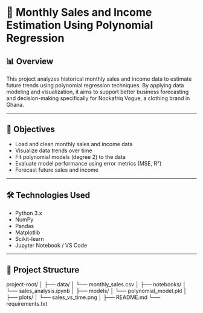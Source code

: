 # 🔘 Monthly Sales and Income Estimation Using Polynomial Regression

## 📊 Overview

This project analyzes historical monthly sales and income data to estimate future trends using polynomial regression techniques. By applying data modeling and visualization, it aims to support better business forecasting and decision-making specifically for Nockafriq Vogue, a clothing brand in Ghana.

---

## 🧠 Objectives

- Load and clean monthly sales and income data
- Visualize data trends over time
- Fit polynomial models (degree 2) to the data
- Evaluate model performance using error metrics (MSE, R²)
- Forecast future sales and income

---

## 🛠️ Technologies Used

- Python 3.x
- NumPy
- Pandas
- Matplotlib
- Scikit-learn
- Jupyter Notebook / VS Code

---

## 📂 Project Structure

project-root/
│
├── data/
│ └── monthly_sales.csv
│
├── notebooks/
│ └── sales_analysis.ipynb
│
├── models/
│ └── polynomial_model.pkl
│
├── plots/
│ └── sales_vs_time.png
│
├── README.md
└── requirements.txt
